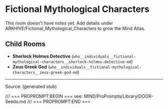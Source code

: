 # Fictional Mythological Characters

This room doesn't have notes yet. Add details under ARKHIVE/Fictional_Mythological_Characters to grow the Mind Atlas.

## Child Rooms
- **Sherlock Holmes Detective** (`who__individuals__fictional-mythological-characters__sherlock-holmes-detective-md`)
- **Zeus Greek God** (`who__individuals__fictional-mythological-characters__zeus-greek-god-md`)

---
Source: (generated stub)

/// === PROPROMPT:BEGIN ===
see: MIND/ProPrompts/Library/DOOR-Seeds.md
/// === PROPROMPT:END ===
